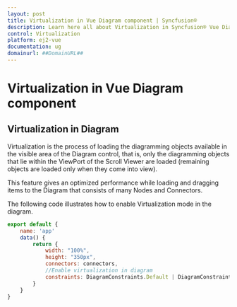 ```yaml
---
layout: post
title: Virtualization in Vue Diagram component | Syncfusion®
description: Learn here all about Virtualization in Syncfusion® Vue Diagram component of Syncfusion Essential® JS 2 and more.
control: Virtualization 
platform: ej2-vue
documentation: ug
domainurl: ##DomainURL##
---
```


# Virtualization in Vue Diagram component

## Virtualization in Diagram

Virtualization is the process of loading the diagramming objects available in the visible area of the Diagram control, that is, only the diagramming objects that lie within the ViewPort of the Scroll Viewer are loaded (remaining objects are loaded only when they come into view).

This feature gives an optimized performance while loading and dragging items to the Diagram that consists of many Nodes and Connectors.

The following code illustrates how to enable Virtualization mode in the diagram.

```javascript
export default {
    name: 'app'
    data() {
        return {
            width: "100%",
            height: "350px",
            connectors: connectors,
            //Enable virtualization in diagram
            constraints: DiagramConstraints.Default | DiagramConstraints.Virtualization
        }
    }
}
```